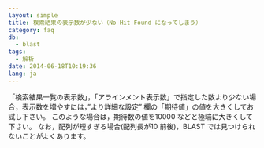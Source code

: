 ```yaml
---
layout: simple
title: 検索結果の表示数が少ない（No Hit Found になってしまう）
category: faq
db:
  - blast
tags: 
  - 解析
date: 2014-06-18T10:19:36
lang: ja
---
```




「検索結果一覧の表示数」，「アラインメント表示数」で指定した数より少ない場合，表示数を増やすには，”より詳細な設定” 欄の「期待値」の値を大きくしてお試し下さい。 このような場合は，期待数の値を10000 などと極端に大きくして下さい。 なお，配列が短すぎる場合(配列長が10 前後)，BLAST では見つけられないことがよくあります。 